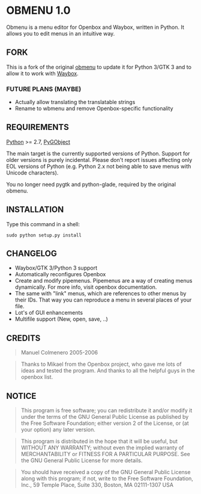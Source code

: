 # OBMENU 1.0

Obmenu is a menu editor for Openbox and Waybox, written in Python. It allows
you to edit menus in an intuitive way.

## FORK

This is a fork of the original [obmenu](http://obmenu.sourceforge.net/) to
update it for Python 3/GTK 3 and to allow it to work with
[Waybox](https://github.com/wizbright/waybox).

### FUTURE PLANS (MAYBE)

- Actually allow translating the translatable strings
- Rename to wbmenu and remove Openbox-specific functionality

## REQUIREMENTS

  [Python](http://python.org) >= 2.7,
  [PyGObject](https://pygobject.readthedocs.io)

  The main target is the currently supported versions of Python.  Support for
  older versions is purely incidental.  Please don't report issues affecting
  only EOL versions of Python (e.g. Python 2.x not being able to save menus
  with Unicode characters).

  You no longer need pygtk and python-glade, required by the original obmenu.

## INSTALLATION

Type this command in a shell:

`sudo python setup.py install`

## CHANGELOG

- Waybox/GTK 3/Python 3 support
- Automatically reconfigures Openbox
- Create and modify pipemenus. Pipemenus are a way of creating menus
  dynamically. For more info, visit openbox documentation.
- The same with "link" menus, which are references to other menus by their IDs.
  That way you can reproduce a menu in several places of your file.
- Lot's of GUI enhancements
- Multifile support (New, open, save, ..)

## CREDITS

> Manuel Colmenero 2005-2006

> Thanks to Mikael from the Openbox project, who gave me lots of ideas and
> tested the program. And thanks to all the helpful guys in the openbox
> list.

## NOTICE

> This program is free software; you can redistribute it and/or modify
> it under the terms of the GNU General Public License as published by
> the Free Software Foundation; either version 2 of the License, or
> (at your option) any later version.

> This program is distributed in the hope that it will be useful,
> but WITHOUT ANY WARRANTY; without even the implied warranty of
> MERCHANTABILITY or FITNESS FOR A PARTICULAR PURPOSE.  See the
> GNU General Public License for more details.

> You should have received a copy of the GNU General Public License
> along with this program; if not, write to the Free Software
> Foundation, Inc., 59 Temple Place, Suite 330, Boston, MA  02111-1307  USA
